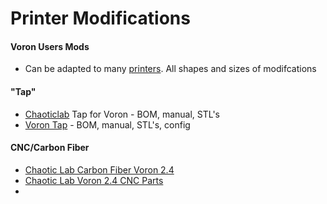# Printer Modifications
#### Voron Users Mods
- Can be adapted to many [printers](https://github.com/VoronDesign/VoronUsers/tree/main/printer_mods#readme). All shapes and sizes of modifcations

#### "Tap"
- [Chaoticlab](https://github.com/Chaoticlab/CNC-Tap-for-Voron) Tap for Voron - BOM, manual, STL's
- [Voron Tap](https://github.com/VoronDesign/Voron-Tap/tree/main) - BOM, manual, STL's, config

#### CNC/Carbon Fiber
- [Chaotic Lab Carbon Fiber Voron 2.4](https://github.com/Chaoticlab/Carbon-Fiber-Voron2.4)
- [Chaotic Lab Voron 2.4 CNC Parts](https://github.com/Chaoticlab/Voron2.4-CNC-Parts-Kit)
- 